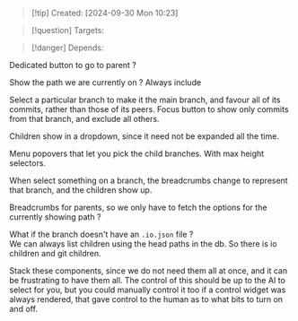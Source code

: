 
>[!tip] Created: [2024-09-30 Mon 10:23]

>[!question] Targets: 

>[!danger] Depends: 

Dedicated button to go to parent ?

Show the path we are currently on ?
Always include 

Select a particular branch to make it the main branch, and favour all of its commits, rather than those of its peers.
Focus button to show only commits from that branch, and exclude all others.

Children show in a dropdown, since it need not be expanded all the time.


Menu popovers that let you pick the child branches.  With max height selectors.

When select something on a branch, the breadcrumbs change to represent that branch, and the children show up.

Breadcrumbs for parents, so we only have to fetch the options for the currently showing path ?

What if the branch doesn't have an `.io.json` file ?  
We can always list children using the head paths in the db.
So there is io children and git children.

Stack these components, since we do not need them all at once, and it can be frustrating to have them all.
The control of this should be up to the AI to select for you, but you could manually control it too if a control widget was always rendered, that gave control to the human as to what bits to turn on and off.
